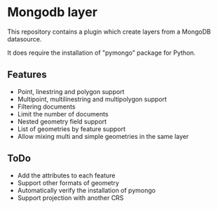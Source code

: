 # Mongodb layer

This repository contains a plugin which create layers from a MongoDB datasource.

It does require the installation of "pymongo" package for Python.

## Features
- Point, linestring and polygon support
- Multipoint, multilinestring and multipolygon support
- Filtering documents
- Limit the number of documents
- Nested geometry field support
- List of geometries by feature support
- Allow mixing multi and simple geometries in the same layer

## ToDo
- Add the attributes to each feature
- Support other formats of geometry
- Automatically verify the installation of pymongo
- Support projection with another CRS

